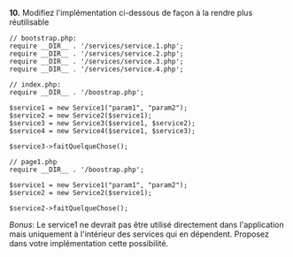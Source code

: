 **10.** Modifiez l'implémentation ci-dessous de façon à la rendre plus réutilisable

    // bootstrap.php:
    require __DIR__ . '/services/service.1.php';
    require __DIR__ . '/services/service.2.php';
    require __DIR__ . '/services/service.3.php';
    require __DIR__ . '/services/service.4.php';
    
    // index.php:   
    require __DIR__ . '/boostrap.php';
   
    $service1 = new Service1("param1", "param2");
    $service2 = new Service2($service1);
    $service3 = new Service3($service1, $service2);
    $service4 = new Service4($service1, $service3);
    
    $service3->faitQuelqueChose();
        
    // page1.php
    require __DIR__ . '/boostrap.php';
    
    $service1 = new Service1("param1", "param2");
    $service2 = new Service2($service1);
    
    $service2->faitQuelqueChose();
     
*Bonus*: Le service1 ne devrait pas être utilisé directement dans l'application mais uniquement à l'intérieur des services qui en dépendent. Proposez dans votre implémentation cette possibilité.